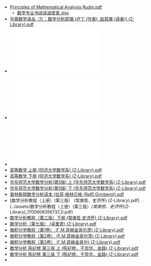 - [Principles of Mathematical Analysis Rudin.pdf](../../../../../../assets/Principles_of_Mathematical_Analysis_Rudin_1681048092515_0.pdf)
	- [数学专业书阅读进度表.xlsx](../assets/数学专业书阅读进度表_1684600258296_0.xlsx)
- [华章数学译丛（1）：数学分析原理 (卢丁 (作者), 赵慈庚 (译者)) (Z-Library).pdf](../assets/华章数学译丛（1）：数学分析原理_(卢丁_(作者),_赵慈庚_(译者))_(Z-Library)_1700680717470_0.pdf)
- ![Logic Notation_Convergence and Continuity.pdf](../assets/Logic_Notation_Convergence_and_Continuity_1684763614180_0.pdf)
- ![数学分析 陈纪修 第三版 上 (陈纪修，于崇华，金路) (Z-Library).pdf](../assets/数学分析_陈纪修_第三版_上_(陈纪修，于崇华，金路)_(Z-Library)_1700908293787_0.pdf)
- ![数学分析 陈纪修 第三版 下 (陈纪修，于崇华，金路) (Z-Library).pdf](../assets/数学分析_陈纪修_第三版_下_(陈纪修，于崇华，金路)_(Z-Library)_1700908318815_0.pdf)
- [高等数学 上册 (同济大学数学系) (Z-Library).pdf](../assets/高等数学_上册_(同济大学数学系)_(Z-Library)_1689792203857_0.pdf)
- [高等数学 下册 (同济大学数学系) (Z-Library).pdf](../assets/高等数学_下册_(同济大学数学系)_(Z-Library)_1689792211063_0.pdf)
- [华东师范大学数学分析(第5版) 上 (华东师范大学数学系) (Z-Library).pdf](../assets/华东师范大学数学分析(第5版)_上_(华东师范大学数学系)_(Z-Library)_1694357218517_0.pdf)
- [华东师范大学数学分析(第5版) 下 (华东师范大学数学系) (Z-Library).pdf](../assets/华东师范大学数学分析(第5版)_下_(华东师范大学数学系)_(Z-Library)_1694357224292_0.pdf)
- [普林斯顿数学分析读本 (拉菲·格林贝格 (Raffi Grinberg)).pdf](../assets/普林斯顿数学分析读本_(拉菲·格林贝格_(Raffi_Grinberg))_1695393257970_0.pdf)
- [数学分析教程（上册）(第三版） (常庚哲、史济怀) (Z-Library).pdf](../assets/数学分析教程（上册）(第三版）_(常庚哲、史济怀)_(Z-Library)_1700908356737_0.pdf)
- [数学分析教程（第三版）下册 (常庚哲,史济怀) (Z-Library).pdf](../assets/数学分析教程（第三版）下册_(常庚哲,史济怀)_(Z-Library)_1700908364406_0.pdf)
- [数学分析（第七版） (卓里奇) (Z-Library).pdf](../assets/数学分析（第七版）_(卓里奇)_(Z-Library)_1700908379216_0.pdf)
- [微积分学教程（第1卷） (Г.М.菲赫金哥尔茨) (Z-Library).pdf](../assets/微积分学教程（第1卷）_(Г.М.菲赫金哥尔茨)_(Z-Library)_1700908404660_0.pdf)
- [微积分学教程（第2卷） (F.M.菲赫金哥尔茨) (Z-Library).pdf](../assets/微积分学教程（第2卷）_(F.M.菲赫金哥尔茨)_(Z-Library)_1700908610735_0.pdf)
- [微积分学教程（第3卷） (Г.М.菲赫金哥尔) (Z-Library).pdf](../assets/微积分学教程（第3卷）_(Г.М.菲赫金哥尔)_(Z-Library)_1700908618333_0.pdf)
- [数学分析 陈纪修 第三版 上 (陈纪修，于崇华，金路) (Z-Library).pdf](../assets/数学分析_陈纪修_第三版_上_(陈纪修，于崇华，金路)_(Z-Library)_1700919487451_0.pdf)
- [数学分析 陈纪修 第三版 下 (陈纪修，于崇华，金路) (Z-Library).pdf](../assets/数学分析_陈纪修_第三版_下_(陈纪修，于崇华，金路)_(Z-Library)_1700919494547_0.pdf)
-
